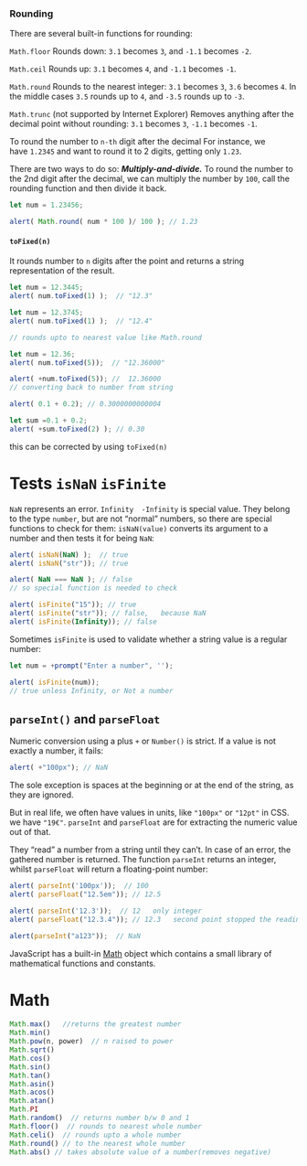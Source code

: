 
### Rounding

There are several built-in functions for rounding:

`Math.floor`
Rounds down: `3.1` becomes `3`, and `-1.1` becomes `-2`.

`Math.ceil`
Rounds up: `3.1` becomes `4`, and `-1.1` becomes `-1`.

`Math.round`
Rounds to the nearest integer: `3.1` becomes `3`, `3.6` becomes `4`. In the middle cases `3.5` rounds up to `4`, and `-3.5` rounds up to `-3`.

`Math.trunc` (not supported by Internet Explorer)
Removes anything after the decimal point without rounding: `3.1` becomes `3`, `-1.1` becomes `-1`.


To round the number to `n-th` digit after the decimal
For instance, we have `1.2345` and want to round it to 2 digits, getting only `1.23`.

There are two ways to do so:
***Multiply-and-divide.***
To round the number to the 2nd digit after the decimal, we can multiply the number by `100`, call the rounding function and then divide it back.
```js
let num = 1.23456;

alert( Math.round( num * 100 )/ 100 ); // 1.23
```

#### `toFixed(n)`
It rounds number to `n` digits after the point and returns a string representation of the result.
```js
let num = 12.3445;
alert( num.toFixed(1) );  // "12.3"

let num = 12.3745;
alert( num.toFixed(1) );  // "12.4"

// rounds upto to nearest value like Math.round

let num = 12.36;
alert( num.toFixed(5));  // "12.36000"

alert( +num.toFixed(5)); //  12.36000
// converting back to number from string
```

```js
alert( 0.1 + 0.2); // 0.3000000000004

let sum =0.1 + 0.2;
alert( +sum.toFixed(2) ); // 0.30
```
this can be corrected by using `toFixed(n)`

# Tests `isNaN`  `isFinite`

`NaN` represents an error. `Infinity  -Infinity` is special value.
They belong to the type `number`, but are not “normal” numbers, so there are special functions to check for them:
`isNaN(value)` converts its argument to a number and then tests it for being `NaN`:
```js
alert( isNaN(NaN) );  // true
alert( isNaN("str")); // true

alert( NaN === NaN ); // false
// so special function is needed to check
```

```js
alert( isFinite("15")); // true
alert( isFinite("str")); // false,   because NaN
alert( isFinite(Infinity)); // false
```

Sometimes `isFinite` is used to validate whether a string value is a regular number:
```js
let num = +prompt("Enter a number", '');

alert( isFinite(num));
// true unless Infinity, or Not a number
```



## `parseInt()` and `parseFloat`

Numeric conversion using a plus `+` or `Number()` is strict. If a value is not exactly a number, it fails:
```js
alert( +"100px"); // NaN
```
The sole exception is spaces at the beginning or at the end of the string, as they are ignored.

But in real life, we often have values in units, like `"100px"` or `"12pt"` in CSS. we have `"19€"`. `parseInt` and `parseFloat` are for extracting the numeric value out of that.

They “read” a number from a string until they can’t. 
In case of an error, the gathered number is returned. 
The function `parseInt` returns an integer, whilst `parseFloat` will return a floating-point number:


```js
alert( parseInt('100px'));  // 100
alert( parseFloat("12.5em")); // 12.5

alert( parseInt('12.3'));  // 12   only integer
alert( parseFloat("12.3.4")); // 12.3   second point stopped the reading

alert(parseInt("a123"));  // NaN
```




JavaScript has a built-in [Math](https://developer.mozilla.org/en/docs/Web/JavaScript/Reference/Global_Objects/Math) object which contains a small library of mathematical functions and constants.

# Math
```js
Math.max()   //returns the greatest number 
Math.min()
Math.pow(n, power)  // n raised to power
Math.sqrt()
Math.cos()
Math.sin()
Math.tan()
Math.asin()
Math.acos()
Math.atan()
Math.PI
Math.random()  // returns number b/w 0 and 1
Math.floor()  // rounds to nearest whole number
Math.celi()  // rounds upto a whole number
Math.round() // to the nearest whole number
Math.abs() // takes absolute value of a number(removes negative)
```


